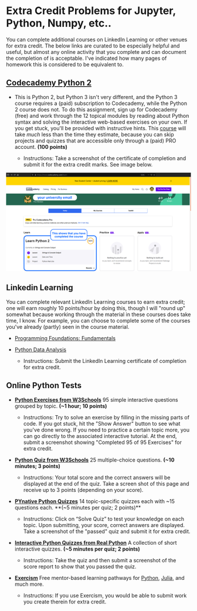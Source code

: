 # Extra Credit Problems for Jupyter, Python, Numpy, etc..

You can complete additional courses on LinkedIn Learning or other venues for extra credit. The below links are curated to be especially helpful and useful, but almost any online activity that you complete and can document the completion of is acceptable. I've indicated how many pages of homework this is considered to be equivalent to.

## [Codecademy Python 2](https://www.codecademy.com/learn/learn-python)

- This is Python 2, but Python 3 isn't very different, and the Python 3 course requires a (paid) subscription to Codecademy, while the Python 2 course does not. To do this assignment, sign up for Codecademy (free) and work through the 12 topical modules by reading about Python syntax and solving the interactive web-based exercises on your own. If you get stuck, you'll be provided with instructive hints. This [course](https://www.codecademy.com/learn/learn-python) will take *much* less than the time they estimate, because you can skip projects and quizzes that are accessible only through a (paid) PRO account. **(100 points)**

  - Instructions: Take a screenshot of the certificate of completion and submit it for the extra credit marks. See image below.

![image](../linkedFiles/codecademy.png)

## Linkedin Learning

You can complete relevant LinkedIn Learning courses to earn extra credit; one will earn roughly 10 points/hour by doing this, though I will "round up" somewhat because working through the material in these courses does take time, I know. For example, you can choose to complete some of the courses you've already (partly) seen in the course material.

- [Programming Foundations: Fundamentals](https://www.linkedin.com/learning/programming-foundations-fundamentals-3/the-fundamentals-of-programming?u=56982905)
- [Python Data Analysis](https://www.linkedin.com/learning/python-data-analysis-2/get-started-in-data-analysis-with-python?u=56982905)

  - Instructions: Submit the LinkedIn Learning certificate of completion for extra credit.

## Online Python Tests

- [**Python Exercises from W3Schools**](https://www.w3schools.com/python/exercise.asp) 95 simple interactive questions grouped by topic. **(~1 hour; 10 points)**

  - Instructions: Try to solve an exercise by filling in the missing parts of code. If you got stuck, hit the "Show Answer" button to see what you've done wrong. If you need to practice a certain topic more, you can go directly to the associated interactive tutorial. At the end, submit a screenshot showing "Completed 95 of 95 Exercises" for extra credit.

- [**Python Quiz from W3Schools**](https://www.w3schools.com/quiztest/quiztest.asp?qtest=PYTHON) 25 multiple-choice questions. **(~10 minutes; 3 points)**

  - Instructions: Your total score and the correct answers will be displayed at the end of the quiz. Take a screen shot of this page and receive up to 3 points (depending on your score).

- [**PYnative Python Quizzes**](https://pynative.com/python-quizzes/) 14 topic-specific quizzes each with ~15 questions each. **(~5 minutes per quiz; 2 points)**

  - Instructions: Click on “Solve Quiz” to test your knowledge on each topic. Upon submitting, your score, correct answers are displayed. Take a screenshot of the "passed" quiz and submit it for extra credit.

- [**Interactive Python Quizzes from Real Python**](https://realpython.com/quizzes/) A collection of short interactive quizzes. **(~5 minutes per quiz; 2 points)**

  - Instructions: Take the quiz and then submit a screenshot of the score report to show that you passed the quiz. 

- [**Exercism**](http://exercism.io/) Free mentor-based learning pathways for [Python](https://exercism.io/tracks/python), [Julia](https://exercism.io/tracks/julia), and much more. 

  - Instructions: If you use Exercism, you would be able to submit work you create therein for extra credit.
